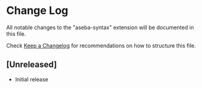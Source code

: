# Change Log

All notable changes to the "aseba-syntax" extension will be documented in this file.

Check [Keep a Changelog](http://keepachangelog.com/) for recommendations on how to structure this file.

## [Unreleased]

- Initial release